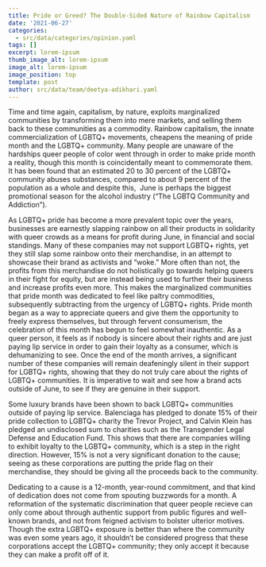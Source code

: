 ```yaml
---
title: Pride or Greed? The Double-Sided Nature of Rainbow Capitalism
date: '2021-06-27'
categories:
  - src/data/categories/opinion.yaml
tags: []
excerpt: lorem-ipsum
thumb_image_alt: lorem-ipsum
image_alt: lorem-ipsum
image_position: top
template: post
author: src/data/team/deetya-adikhari.yaml
---
```

Time and time again, capitalism, by nature, exploits marginalized communities by transforming them into mere markets, and selling them back to these communities as a commodity. Rainbow capitalism, the innate commercialization of LGBTQ+ movements, cheapens the meaning of pride month and the LGBTQ+ community. Many people are unaware of the hardships queer people of color went through in order to make pride month a reality, though this month is coincidentally meant to commemorate them. It has been found that an estimated 20 to 30 percent of the LGBTQ+ community abuses substances, compared to about 9 percent of the population as a whole and despite this,  June is perhaps the biggest promotional season for the alcohol industry (“The LGBTQ Community and Addiction”).

As LGBTQ+ pride has become a more prevalent topic over the years, businesses are earnestly slapping rainbow on all their products in solidarity with queer crowds as a means for profit during June, in financial and social standings. Many of these companies may not support LGBTQ+ rights, yet they still slap some rainbow onto their merchandise, in an attempt to showcase their brand as activists and “woke.” More often than not, the profits from this merchandise do not holistically go towards helping queers in their fight for equity, but are instead being used to further their business and increase profits even more. This makes the marginalized communities that pride month was dedicated to feel like paltry commodities, subsequently subtracting from the urgency of LGBTQ+ rights. Pride month began as a way to appreciate queers and give them the opportunity to freely express themselves, but through fervent consumerism, the celebration of this month has begun to feel somewhat inauthentic. As a queer person, it feels as if nobody is sincere about their rights and are just paying lip service in order to gain their loyalty as a consumer, which is dehumanizing to see. Once the end of the month arrives, a significant number of these companies will remain deafeningly silent in their support for LGBTQ+ rights, showing that they do not truly care about the rights of LGBTQ+ communities. It is imperative to wait and see how a brand acts outside of June, to see if they are genuine in their support.

Some luxury brands have been shown to back LGBTQ+ communities outside of paying lip service. Balenciaga has pledged to donate 15% of their pride collection to LGBTQ+ charity the Trevor Project, and Calvin Klein has pledged an undisclosed sum to charities such as the Transgender Legal Defense and Education Fund. This shows that there are companies willing to exhibit loyalty to the LGBTQ+ community, which is a step in the right direction. However, 15% is not a very significant donation to the cause; seeing as these corporations are putting the pride flag on their merchandise, they should be giving all the proceeds back to the community.

Dedicating to a cause is a 12-month, year-round commitment, and that kind of dedication does not come from spouting buzzwords for a month. A reformation of the systematic discrimination that queer people recieve can only come about through authentic support from public figures and well-known brands, and not from feigned activism to bolster ulterior motives. Though the extra LGBTQ+ exposure is better than where the community was even some years ago, it shouldn’t be considered progress that these corporations accept the LGBTQ+ community; they only accept it because they can make a profit off of it. 
